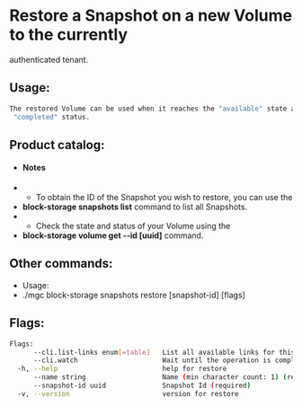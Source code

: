 # Restore a Snapshot on a new Volume to the currently
 authenticated tenant.

## Usage:
```bash
The restored Volume can be used when it reaches the "available" state and the
 "completed" status.
```

## Product catalog:
- #### Notes
- - To obtain the ID of the Snapshot you wish to restore, you can use the
- **block-storage snapshots list** command to list all Snapshots.
- - Check the state and status of your Volume using the
- **block-storage volume get --id [uuid]** command.

## Other commands:
- Usage:
- ./mgc block-storage snapshots restore [snapshot-id] [flags]

## Flags:
```bash
Flags:
      --cli.list-links enum[=table]   List all available links for this command (one of "json", "table" or "yaml")
      --cli.watch                     Wait until the operation is completed by calling the 'get' link and waiting until termination. Akin to '! get -w'
  -h, --help                          help for restore
      --name string                   Name (min character count: 1) (required)
      --snapshot-id uuid              Snapshot Id (required)
  -v, --version                       version for restore
```

